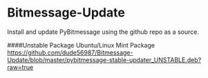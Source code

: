 Bitmessage-Update
=================

Install and update PyBitmessage using the github repo as a source.

####Unstable Package
Ubuntu/Linux Mint Package<br>
https://github.com/dude56987/Bitmessage-Update/blob/master/pybitmessage-stable-updater_UNSTABLE.deb?raw=true

